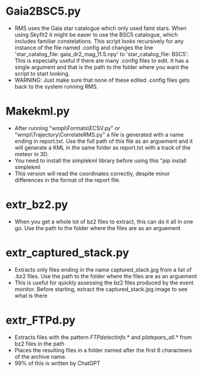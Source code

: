 # Gaia2BSC5.py

- RMS uses the Gaia star catalogue which only used faint stars. When using Skyfit2 it might be easer to use the BSC5 catalogue, which includes familiar constelations. This script looks recursively for any instance of the file named .config and changes the line 'star_catalog_file: gaia_dr2_mag_11.5.npy' to 'star_catalog_file: BSC5'. This is especially useful if there are many .config files to edit.
  It has a single argument and that is the path to the folder where you want the script to start looking.
- WARNING: Just make sure that none of these edited .config files gets back to the system running RMS.

# Makekml.py

- After running "wmpl\Formats\ECSV.py" or "wmpl\Trajectory\CorrelateRMS.py" a file is generated with a name ending in report.txt. Use the full path of this file as an arguement and it will generate a KML in the same folder as report.txt with a track of the meteor in 3D.
- You need to install the simplekml library before using this "pip install simplekml
- This version will read the coordinates correctly, despite minor differences in the format of the report file.

# extr_bz2.py

- When you get a whole lot of bz2 files to extract, this can do it all in one go. Use the path to the folder where the files are as an arguement

# extr_captured_stack.py

- Extracts only files ending in the name captured_stack.jpg from a list of .bz2 files. Use the path to the folder where the files are as an arguement
- This is useful for quickly assessing the bz2 files produced by the event monitor. Before starting, extract the captured_stack.jpg image to see what is there

# extr_FTPd.py

- Extracts files with the pattern _FTPdetectinfo_.* and *platepars_all*.* from bz2 files in the path
- Places the resulting files in a folder named after the first 6 characteers of the archive name.
- 99% of this is written by ChatGPT
